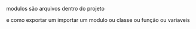 modulos são arquivos dentro do projeto 

e como exportar um importar um modulo ou classe ou função ou variaveis 

